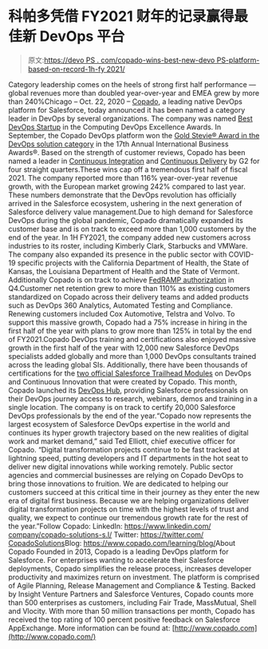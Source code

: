 # 科帕多凭借 FY2021 财年的记录赢得最佳新 DevOps 平台

> 原文:[https://devo PS . com/copado-wins-best-new-devo PS-platform-based-on-record-1h-fy 2021/](https://devops.com/copado-wins-best-new-devops-platform-based-on-record-1h-fy2021/)

Category leadership comes on the heels of strong first half performance — global revenues more than doubled year-over-year and EMEA grew by more than 240%Chicago – Oct. 22, 2020 – [Copado](https://www.copado.com/), a leading native DevOps platform for Salesforce, today announced it has been named a category leader in DevOps by several organizations. The company was named [Best DevOps Startup](https://www.computing.co.uk/news/4021992/winners-devops-awards-2020) in the Computing DevOps Excellence Awards. In September, the Copado DevOps platform won the [Gold Stevie® Award in the DevOps solution category](https://stevieawards.com/iba/new-product-awards-category-winners-0#BizTech) in the 17th Annual International Business Awards®. Based on the strength of customer reviews, Copado has been named a leader in [Continuous Integration](https://www.g2.com/categories/continuous-integration#grid) and [Continuous Delivery](https://www.g2.com/categories/continuous-delivery#grid) by G2 for four straight quarters.These wins cap off a tremendous first half of fiscal 2021\. The company reported more than 116% year-over-year revenue growth, with the European market growing 242% compared to last year. These numbers demonstrate that the DevOps revolution has officially arrived in the Salesforce ecosystem, ushering in the next generation of Salesforce delivery value management.Due to high demand for Salesforce DevOps during the global pandemic, Copado dramatically expanded its customer base and is on track to exceed more than 1,000 customers by the end of the year. In 1H FY2021, the company added new customers across industries to its roster, including Kimberly Clark, Starbucks and VMWare. The company also expanded its presence in the public sector with COVID-19 specific projects with the California Department of Health, the State of Kansas, the Louisiana Department of Health and the State of Vermont. Additionally Copado is on track to achieve [FedRAMP authorization](https://www.prweb.com/releases/copado_announces_government_cloud_to_help_federal_state_and_local_agencies_leverage_devops_to_accelerate_and_scale_digital_transformation_projects/prweb17302122.htm) in Q4.Customer net retention grew to more than 110% as existing customers standardized on Copado across their delivery teams and added products such as DevOps 360 Analytics, Automated Testing and Compliance. Renewing customers included Cox Automotive, Telstra and Volvo. To support this massive growth, Copado had a 75% increase in hiring in the first half of the year with plans to grow more than 125% in total by the end of FY2021.Copado DevOps training and certifications also enjoyed massive growth in the first half of the year with 12,000 new Salesforce DevOps specialists added globally and more than 1,000 DevOps consultants trained across the leading global SIs. Additionally, there have been thousands of certifications for the [two official Salesforce Trailhead Modules](https://trailhead.salesforce.com/users/salesforceappexchange/trailmixes/salesforce-dev-ops-and-continuous-innovation-with-copado) on DevOps and Continuous Innovation that were created by Copado. This month, Copado launched its [DevOps Hub](https://www.copado.com/devops-hub), providing Salesforce professionals on their DevOps journey access to research, webinars, demos and training in a single location. The company is on track to certify 20,000 Salesforce DevOps professionals by the end of the year.“Copado now represents the largest ecosystem of Salesforce DevOps expertise in the world and continues its hyper growth trajectory based on the new realities of digital work and market demand,” said Ted Elliott, chief executive officer for Copado. “Digital transformation projects continue to be fast tracked at lightning speed, putting developers and IT departments in the hot seat to deliver new digital innovations while working remotely. Public sector agencies and commercial businesses are relying on Copado DevOps to bring those innovations to fruition. We are dedicated to helping our customers succeed at this critical time in their journey as they enter the new era of digital first business. Because we are helping organizations deliver digital transformation projects on time with the highest levels of trust and quality, we expect to continue our tremendous growth rate for the rest of the year.”Follow Copado:
LinkedIn: [https://www.linkedin.com/<wbr>company/copado-solutions-s.l/](https://www.linkedin.com/company/copado-solutions-s.l/)
Twitter: [https://twitter.com/<wbr>CopadoSolutions](https://twitter.com/CopadoSolutions)Blog: [https://www.copado.com/<wbr>learning/blog/](https://www.copado.com/learning/blog/)About Copado
Founded in 2013, Copado is a leading DevOps platform for Salesforce. For enterprises wanting to accelerate their Salesforce deployments, Copado simplifies the release process, increases developer productivity and maximizes return on investment. The platform is comprised of Agile Planning, Release Management and Compliance & Testing. Backed by Insight Venture Partners and Salesforce Ventures, Copado counts more than 500 enterprises as customers, including Fair Trade, MassMutual, Shell and Vlocity. With more than 50 million transactions per month, Copado has received the top rating of 100 percent positive feedback on Salesforce AppExchange. More information can be found at: [http://www.copado.com](http://www.copado.com/)
